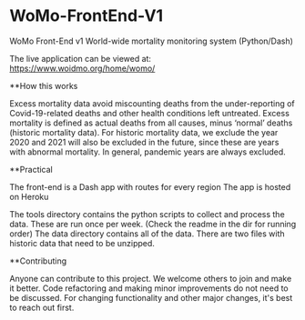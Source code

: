 # WoMo-FrontEnd-V1
WoMo Front-End v1 World-wide mortality monitoring system (Python/Dash) 

The live application can be viewed at: https://www.woidmo.org/home/womo/


**How this works

Excess mortality data avoid miscounting deaths from the under-reporting of Covid-19-related deaths and other health conditions left untreated. Excess mortality is defined as actual deaths from all causes, minus ‘normal’ deaths (historic mortality data). 
For historic mortality data, we exclude the year 2020 and 2021 will also be excluded in the future, since these are years with abnormal mortality. In general, pandemic years are always excluded.

**Practical

The front-end is a Dash app with routes for every region
The app is hosted on Heroku

The tools directory contains the python scripts to collect and process the data. These are run once per week. (Check the readme in the dir for running order)
The data directory contains all of the data. There are two files with historic data that need to be unzipped.

**Contributing

Anyone can contribute to this project. We welcome others to join and make it better.
Code refactoring and making minor improvements do not need to be discussed.
For changing functionality and other major changes, it's best to reach out first.
